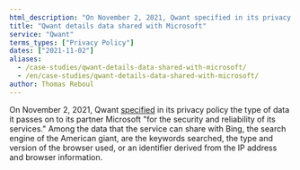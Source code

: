 ```yaml
---
html_description: "On November 2, 2021, Qwant specified in its privacy policy the type of data it passes on to its partner Microsoft “for the security and reliability of its services.”"
title: "Qwant details data shared with Microsoft"
service: "Qwant"
terms_types: ["Privacy Policy"]
dates: ["2021-11-02"]
aliases:
  - /case-studies/qwant-details-data-shared-with-microsoft/
  - /en/case-studies/qwant-details-data-shared-with-microsoft/
author: Thomas Reboul
---
```


On November 2, 2021, Qwant <a target="_blank" rel="noopener" href="https://github.com/OpenTermsArchive/contrib-versions/commit/549e959ef7671a194b9bedba8d12c8031c39b922">specified</a> in its privacy policy the type of data it passes on to its partner Microsoft "for the security and reliability of its services." Among the data that the service can share with Bing, the search engine of the American giant, are the keywords searched, the type and version of the browser used, or an identifier derived from the IP address and browser information.
